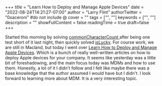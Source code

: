 +++
title = "Learn How to Deploy and Manage Apple Devices"
date = "2022-08-24T14:21:27-07:00"
author = "Larry Flint"
authorTwitter = "0xaceroni" #do not include @
cover = ""
tags = ["", ""]
keywords = ["", ""]
description = ""
showFullContent = false
readingTime = true
draft=false
+++

Started this morning by solving [commonCharacterCount
](https://app.codesignal.com/arcade/intro/level-3/JKKuHJknZNj4YGL32) after being one test short of it last night, then quickly solved [isLucky](https://app.codesignal.com/arcade/intro/level-3/3AdBC97QNuhF6RwsQ). For course work, we are still in Macland, but today I went over [Learn How to Deploy and Manage Apple Devices](https://it-training.apple.com/tutorials/apt-deployment). Which is a bunch of really well-written articles on how to deploy Apple devices for your company. It seems like yesterday was a little bit of foreshadowing, and the main focus today was MDMs and how to use them. Honestly, a lot of it I didn't follow and I felt like maybe there was a base knowledge that the author assumed I would have but I didn't. I look forward to learning more about MDM. It is a very interesting topic.
